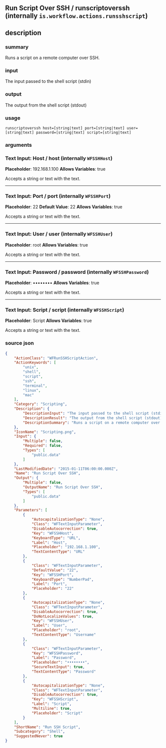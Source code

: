 
## Run Script Over SSH / runscriptoverssh (internally `is.workflow.actions.runsshscript`)



## description
### summary
Runs a script on a remote computer over SSH.

### input
The input passed to the shell script (stdin)

### output
The output from the shell script (stdout)

### usage
`runscriptoverssh host=[string|text] port=[string|text] user=[string|text] password=[string|text] script=[string|text]`

### arguments
### Text Input: Host / host (internally `WFSSHHost`)
**Placeholder**: 192.168.1.100
**Allows Variables**: true


Accepts a string 
or text
with the text.

---

### Text Input: Port / port (internally `WFSSHPort`)
**Placeholder**: 22
**Default Value**: 22
**Allows Variables**: true


Accepts a string 
or text
with the text.

---

### Text Input: User / user (internally `WFSSHUser`)
**Placeholder**: root
**Allows Variables**: true


Accepts a string 
or text
with the text.

---

### Text Input: Password / password (internally `WFSSHPassword`)
**Placeholder**: ••••••••
**Allows Variables**: true


Accepts a string 
or text
with the text.

---

### Text Input: Script / script (internally `WFSSHScript`)
**Placeholder**: Script
**Allows Variables**: true


Accepts a string 
or text
with the text.

### source json

```json
{
	"ActionClass": "WFRunSSHScriptAction",
	"ActionKeywords": [
		"unix",
		"shell",
		"script",
		"ssh",
		"terminal",
		"linux",
		"mac"
	],
	"Category": "Scripting",
	"Description": {
		"DescriptionInput": "The input passed to the shell script (stdin)",
		"DescriptionResult": "The output from the shell script (stdout)",
		"DescriptionSummary": "Runs a script on a remote computer over SSH."
	},
	"IconName": "Scripting.png",
	"Input": {
		"Multiple": false,
		"Required": false,
		"Types": [
			"public.data"
		]
	},
	"LastModifiedDate": "2015-01-11T06:00:00.000Z",
	"Name": "Run Script Over SSH",
	"Output": {
		"Multiple": false,
		"OutputName": "Run Script Over SSH",
		"Types": [
			"public.data"
		]
	},
	"Parameters": [
		{
			"AutocapitalizationType": "None",
			"Class": "WFTextInputParameter",
			"DisableAutocorrection": true,
			"Key": "WFSSHHost",
			"KeyboardType": "URL",
			"Label": "Host",
			"Placeholder": "192.168.1.100",
			"TextContentType": "URL"
		},
		{
			"Class": "WFTextInputParameter",
			"DefaultValue": "22",
			"Key": "WFSSHPort",
			"KeyboardType": "NumberPad",
			"Label": "Port",
			"Placeholder": "22"
		},
		{
			"AutocapitalizationType": "None",
			"Class": "WFTextInputParameter",
			"DisableAutocorrection": true,
			"DoNotLocalizeValues": true,
			"Key": "WFSSHUser",
			"Label": "User",
			"Placeholder": "root",
			"TextContentType": "Username"
		},
		{
			"Class": "WFTextInputParameter",
			"Key": "WFSSHPassword",
			"Label": "Password",
			"Placeholder": "••••••••",
			"SecureTextInput": true,
			"TextContentType": "Password"
		},
		{
			"AutocapitalizationType": "None",
			"Class": "WFTextInputParameter",
			"DisableAutocorrection": true,
			"Key": "WFSSHScript",
			"Label": "Script",
			"Multiline": true,
			"Placeholder": "Script"
		}
	],
	"ShortName": "Run SSH Script",
	"Subcategory": "Shell",
	"SuggestedNever": true
}
```

